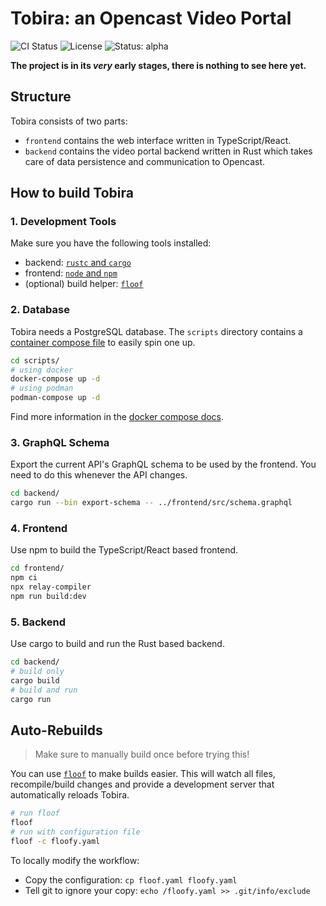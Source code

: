 # Tobira: an Opencast Video Portal

![CI Status](https://github.com/elan-ev/tobira/workflows/CI/badge.svg)
![License](https://img.shields.io/github/license/elan-ev/tobira)
![Status: alpha](https://img.shields.io/badge/status-alpha-red)

__The project is in its *very* early stages, there is nothing to see here yet.__

## Structure

Tobira consists of two parts:

- `frontend` contains the web interface written in TypeScript/React.
- `backend` contains the video portal backend written in Rust which takes care of data persistence and communication to Opencast.


## How to build Tobira

### 1. Development Tools

Make sure you have the following tools installed:

- backend: [`rustc` and `cargo`](https://rustup.rs)
- frontend: [`node` and `npm`](https://nodejs.org)
- (optional) build helper: [`floof`](https://github.com/LukasKalbertodt/floof)


### 2. Database

Tobira needs a PostgreSQL database.
The `scripts` directory contains a [container compose file](https://docs.docker.com/compose) to easily spin one up.

```sh
cd scripts/
# using docker
docker-compose up -d
# using podman
podman-compose up -d
```

Find more information in the [docker compose docs](https://docs.docker.com/compose).


### 3. GraphQL Schema

Export the current API's GraphQL schema to be used by the frontend.
You need to do this whenever the API changes.

```sh
cd backend/
cargo run --bin export-schema -- ../frontend/src/schema.graphql
```

### 4. Frontend

Use npm to build the TypeScript/React based frontend.

```sh
cd frontend/
npm ci
npx relay-compiler
npm run build:dev
```

### 5. Backend

Use cargo to build and run the Rust based backend.

```sh
cd backend/
# build only
cargo build
# build and run
cargo run
```

## Auto-Rebuilds

> Make sure to manually build once before trying this!

You can use [`floof`](https://github.com/LukasKalbertodt/floof) to make builds easier.
This will watch all files, recompile/build changes and provide a development server that automatically reloads Tobira.

```sh
# run floof
floof
# run with configuration file
floof -c floofy.yaml
```

To locally modify the workflow:

- Copy the configuration: `cp floof.yaml floofy.yaml`
- Tell git to ignore your copy: `echo /floofy.yaml >> .git/info/exclude`
